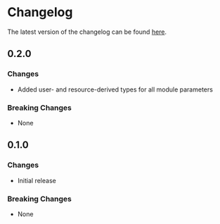 # Changelog

The latest version of the changelog can be found [here](https://github.com/Azure/bicep-registry-modules/blob/main/avm/res/document-db/database-account/sql-role-definition/CHANGELOG.md).

## 0.2.0

### Changes

- Added user- and resource-derived types for all module parameters

### Breaking Changes

- None

## 0.1.0

### Changes

- Initial release

### Breaking Changes

- None
